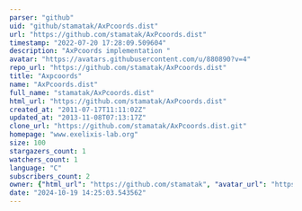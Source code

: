 ```yaml
---
parser: "github"
uid: "github/stamatak/AxPcoords.dist"
url: "https://github.com/stamatak/AxPcoords.dist"
timestamp: "2022-07-20 17:28:09.509604"
description: "AxPcoords implementation "
avatar: "https://avatars.githubusercontent.com/u/880890?v=4"
repo_url: "https://github.com/stamatak/AxPcoords.dist"
title: "Axpcoords"
name: "AxPcoords.dist"
full_name: "stamatak/AxPcoords.dist"
html_url: "https://github.com/stamatak/AxPcoords.dist"
created_at: "2011-07-17T11:11:02Z"
updated_at: "2013-11-08T07:13:17Z"
clone_url: "https://github.com/stamatak/AxPcoords.dist.git"
homepage: "www.exelixis-lab.org"
size: 100
stargazers_count: 1
watchers_count: 1
language: "C"
subscribers_count: 2
owner: {"html_url": "https://github.com/stamatak", "avatar_url": "https://avatars.githubusercontent.com/u/880890?v=4", "login": "stamatak", "type": "User"}
date: "2024-10-19 14:25:03.543562"
---
```

